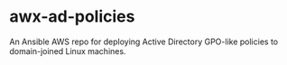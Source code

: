 # awx-ad-policies
An Ansible AWS repo for deploying Active Directory GPO-like policies to domain-joined Linux machines.
